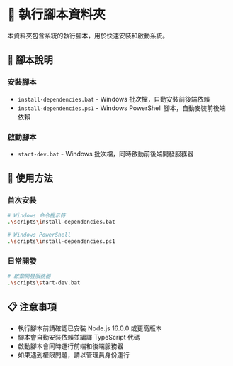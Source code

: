 # 🔧 執行腳本資料夾

本資料夾包含系統的執行腳本，用於快速安裝和啟動系統。

## 📄 腳本說明

### 安裝腳本
- `install-dependencies.bat` - Windows 批次檔，自動安裝前後端依賴
- `install-dependencies.ps1` - Windows PowerShell 腳本，自動安裝前後端依賴

### 啟動腳本
- `start-dev.bat` - Windows 批次檔，同時啟動前後端開發服務器

## 🚀 使用方法

### 首次安裝
```bash
# Windows 命令提示符
.\scripts\install-dependencies.bat

# Windows PowerShell
.\scripts\install-dependencies.ps1
```

### 日常開發
```bash
# 啟動開發服務器
.\scripts\start-dev.bat
```

## 📋 注意事項

- 執行腳本前請確認已安裝 Node.js 16.0.0 或更高版本
- 腳本會自動安裝依賴並編譯 TypeScript 代碼
- 啟動腳本會同時運行前端和後端服務器
- 如果遇到權限問題，請以管理員身份運行 